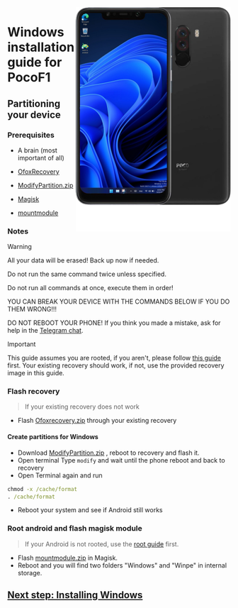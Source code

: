 <img align="right" src="beryllium.png" width="350" alt="Windows installation on beryllium">

# Windows installation guide for PocoF1

## Partitioning your device

### Prerequisites
- A brain (most important of all)

- [OfoxRecovery](https://drive.google.com/file/d/1ZMjx6lC7uB1bTy6NXKjwKkLmKUEywKxu/view?usp=sharing)

- [ModifyPartition.zip](https://drive.google.com/file/d/1aLex1_xi4AXwg5zc533fxTwTyU5zRZgl/view?usp=sharing)

- [Magisk](https://github.com/topjohnwu/Magisk/releases/download/v27.0/Magisk-v27.0.apk)

- [mountmodule](mountmodule.zip)

### Notes
> [!WARNING]  
> All your data will be erased! Back up now if needed.
> 
> Do not run the same command twice unless specified.
>  
> Do not run all commands at once, execute them in order!
>
> YOU CAN BREAK YOUR DEVICE WITH THE COMMANDS BELOW IF YOU DO THEM WRONG!!!
>
> DO NOT REBOOT YOUR PHONE! If you think you made a mistake, ask for help in the [Telegram chat](https://t.me/WinOnF1).


> [!IMPORTANT]
> This guide assumes you are rooted, if you aren't, please follow [this guide](root.md) first.
> Your existing recovery should work, if not,  use the provided recovery image in this guide. 

### Flash recovery
> If your existing recovery does not work

- Flash [Ofoxrecovery.zip](https://drive.google.com/file/d/1ZMjx6lC7uB1bTy6NXKjwKkLmKUEywKxu/view?usp=sharing) through your existing recovery

#### Create partitions for Windows
- Download [ModifyPartition.zip](https://drive.google.com/file/d/1aLex1_xi4AXwg5zc533fxTwTyU5zRZgl/view?usp=sharing) , reboot to recovery and flash it.
- Open terminal Type `modify` and wait until the phone reboot and back to recovery 
- Open Terminal again and run
```cmd
chmod -x /cache/format
. /cache/format
```
- Reboot your system and see if Android still works

### Root android and flash magisk module
> If your Android is not rooted, use the [root guide](root.md) first.

- Flash [mountmodule.zip](mountmodule.zip) in Magisk.
- Reboot and you will find two folders "Windows" and "Winpe" in internal storage. 

## [Next step: Installing Windows](/guide/NEW2-install.md)




































